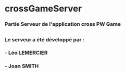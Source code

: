 # crossGameServer

### Partie Serveur de l'application cross PW Game
##
### Le serveur a été développé par :
### - Léo LEMERCIER
### - Joan SMITH